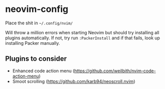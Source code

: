 # neovim-config

Place the shit in `~/.config/nvim/`

Will throw a million errors when starting Neovim but should try installing all plugins automatically. If not, try run `:PackerInstall` and if that fails, look up installing Packer manually.

## Plugins to consider

- Enhanced code action menu (https://github.com/weilbith/nvim-code-action-menu)
- Smoot scrolling (https://github.com/karb94/neoscroll.nvim)
